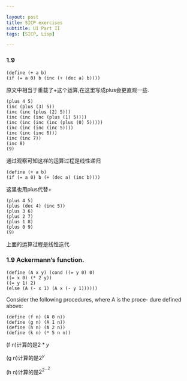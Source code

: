```yaml
---

layout: post
title: SICP exercises
subtitle: U1 Part II
tags: [SICP, Lisp]

---
```


<head>
    <script src="https://cdn.mathjax.org/mathjax/latest/MathJax.js?config=TeX-AMS-MML_HTMLorMML" type="text/javascript"></script>
    <script type="text/x-mathjax-config">
        MathJax.Hub.Config({
            tex2jax: {
            skipTags: ['script', 'noscript', 'style', 'textarea', 'pre'],
            inlineMath: [['$','$']]
            }
        });
    </script>
</head>


### 1.9 

```
(define (+ a b)
(if (= a 0) b (inc (+ (dec a) b))))
```
原文中相当于重载了+这个运算,在这里写成plus会更直观一些.

```
(plus 4 5)
(inc (plus (3) 5))
(inc (inc (plus (2) 5)))
(inc (inc (inc (plus (1) 5))))
(inc (inc (inc (inc (plus (0) 5)))))
(inc (inc (inc (inc 5))))
(inc (inc (inc 6)))
(inc (inc 7))
(inc 8)
(9)
```
通过观察可知这样的运算过程是线性递归

```
(define (+ a b)
(if (= a 0) b (+ (dec a) (inc b))))
```

这里也用plus代替+
```
(plus 4 5)
(plus (dec 4) (inc 5))
(plus 3 6)
(plus 2 7)
(plus 1 8)
(plus 0 9)
(9)
```
上面的运算过程是线性迭代.


### 1.9 Ackermann’s function.

```
(define (A x y) (cond ((= y 0) 0)
((= x 0) (* 2 y))
((= y 1) 2)
(else (A (- x 1) (A x (- y 1))))))
```

Consider the following procedures, where A is the proce- dure defined above:
```
(define (f n) (A 0 n)) 
(define (g n) (A 1 n)) 
(define (h n) (A 2 n))
(define (k n) (* 5 n n))
```

(f n)计算的是$2*y$

(g n)计算的是$2^{y}$

(h n)计算的是$2^{2^{\dots2}}$
